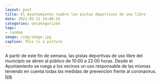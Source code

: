 ```yaml
---
layout: post
title: El Ayuntamiento reabre las pistas deportivas de uso libre
date: 2021-05-21 14:00:15
categories: uncategorized
tags:
- random
image: /img/image.jpg
caption: This is a picture
---
```

A partir de este fin de semana, las pistas deportivas de uso libre del municipio se abren al público de 10:00 a 22:00 horas. Desde el Ayuntamiento se ruega a los vecinos un uso responsable de las mismas teniendo en cuenta todas las medidas de prevención frente al coronavirus.  [link](https://www.ayto-villacanada.es/tu-ayuntamiento/el-ayuntamiento-reabre-las-pistas-deportivas-de-uso-libre/)
